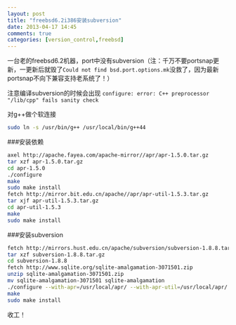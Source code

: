 ```yaml
---
layout: post
title: "freebsd6.2i386安装subversion"
date: 2013-04-17 14:45
comments: true
categories: [version_control,freebsd]
---
```


一台老的freebsd6.2机器，port中没有subversion（注：千万不要portsnap更新，一更新后就毁了` Could not find bsd.port.options.mk `没救了，因为最新portsnap不向下兼容支持老系统了！）

注意编译subversion的时候会出现
` configure: error: C++ preprocessor "/lib/cpp" fails sanity check `

<!-- more -->

对g++做个软连接
```sh
sudo ln -s /usr/bin/g++ /usr/local/bin/g++44
```

###安装依赖
```sh
axel http://apache.fayea.com/apache-mirror//apr/apr-1.5.0.tar.gz
tar xzf apr-1.5.0.tar.gz
cd apr-1.5.0
./configure
make
sudo make install
fetch http://mirror.bit.edu.cn/apache//apr/apr-util-1.5.3.tar.gz
tar xjf apr-util-1.5.3.tar.gz
cd apr-util-1.5.3
make 
sudo make install
```

###安装subversion
```sh
fetch http://mirrors.hust.edu.cn/apache/subversion/subversion-1.8.8.tar.gz
tar xzf subversion-1.8.8.tar.gz
cd subversion-1.8.8
fetch http://www.sqlite.org/sqlite-amalgamation-3071501.zip
unzip sqlite-amalgamation-3071501.zip
mv sqlite-amalgamation-3071501 sqlite-amalgamation
./configure --with-apr=/usr/local/apr/ --with-apr-util=/usr/local/apr/
make
sudo make install
```

收工！